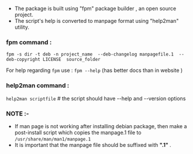 + The package is built using "fpm" package builder , an open source project.
+ The script's help is converted to manpage format using "help2man" utility.

### fpm command : 

`fpm -s dir -t deb -n project_name  --deb-changelog manpagefile.1  --deb-copyright LICENSE  source_folder`

For help regarding `fpm` use : `fpm --help` (has better docs than in website )


### help2man command : 

`help2man scriptfile`  # the script should have --help and --version options


### NOTE :-
+ If man page is not working after installing debian package, then make a post-install script which copies the manpage.1 file to `/usr/share/man/man1/manpage.1`
+ It is important that the manpage file should be suffixed with **".1"** .

